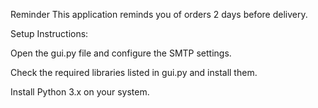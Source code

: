 Reminder
This application reminds you of orders 2 days before delivery.

Setup Instructions:

Open the gui.py file and configure the SMTP settings.

Check the required libraries listed in gui.py and install them.

Install Python 3.x on your system.
